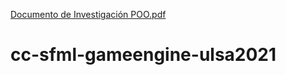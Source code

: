 [Documento de Investigación POO.pdf](https://github.com/carolinavillam/Lucky-Monkey/files/7668828/Documento.de.Investigacion.POO.pdf)
# cc-sfml-gameengine-ulsa2021
